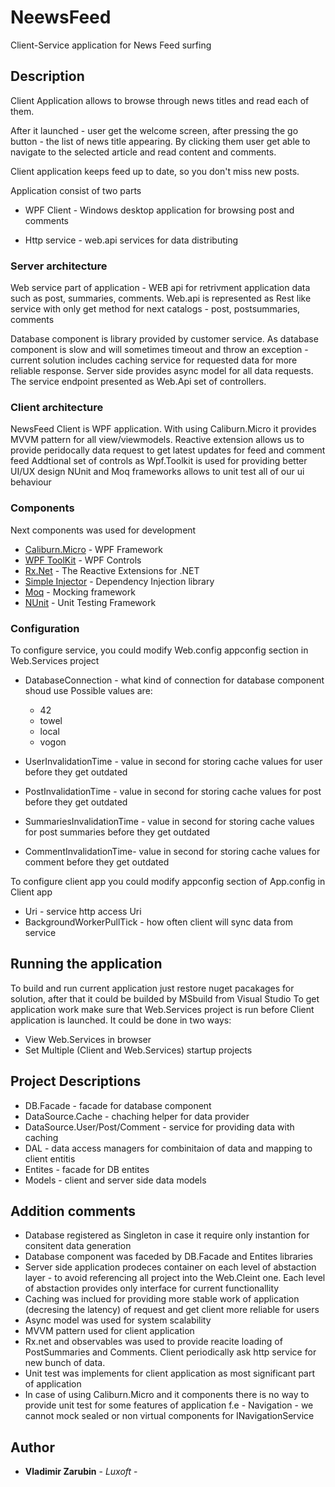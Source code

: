 # NeewsFeed

Client-Service application for News Feed surfing 

## Description

Client Application allows to browse through news titles and read each of them.

After it launched - user get the welcome screen, after pressing the go button - the list of news title appearing.
By clicking them user get able to navigate to the selected article and read content and comments.

Client application keeps feed up to date, so you don't miss new posts.

Application consist of two parts

* WPF Client - Windows desktop application for browsing post and comments

* Http service - web.api services for data distributing


### Server architecture
Web service part of application - WEB api for retrivment application data such as post, summaries, comments.
Web.api is represented as Rest like service with only get method for next catalogs - post, postsummaries, comments

Database component is library provided by customer service.
As database component is slow and will sometimes timeout and throw an exception - current solution includes caching service for requested data for more reliable response.
Server side provides async model for all data requests. 
The service endpoint presented as Web.Api set of controllers.

### Client architecture
NewsFeed Client is WPF application.
With using Caliburn.Micro it provides MVVM pattern for all view/viewmodels.
Reactive extension allows us to provide peridocally data request to get latest updates for feed and comment feed
Addtional set of controls as Wpf.Toolkit is used for providing better UI/UX design
NUnit and Moq frameworks allows to unit test all of our ui behaviour


### Components

Next components was used for development 
* [Caliburn.Micro](https://github.com/Caliburn-Micro/Caliburn.Micro) - WPF Framework
* [WPF ToolKit](https://github.com/xceedsoftware/wpftoolkit) - WPF Controls
* [Rx.Net](https://github.com/dotnet/reactive) - The Reactive Extensions for .NET 
* [Simple Injector](https://github.com/simpleinjector/SimpleInjector) - Dependency Injection library
* [Moq](https://github.com/Moq/moq4/wiki/Quickstart) - Mocking framework
* [NUnit](https://github.com/nunit/nunit) - Unit Testing Framework



### Configuration

To configure service, you could modify Web.config appconfig section in Web.Services project

* DatabaseConnection - what kind of connection for database component shoud use 
Possible values are:
    * 42
    * towel
    * local
    * vogon

* UserInvalidationTime - value in second for storing cache values for user before they get outdated
* PostInvalidationTime - value in second for storing cache values for post before they get outdated
* SummariesInvalidationTime - value in second for storing cache values for post summaries before they get outdated
* CommentInvalidationTime- value in second for storing cache values for comment before they get outdated


To configure client app you could modify appconfig section of App.config in Client app
* Uri - service http access Uri
* BackgroundWorkerPullTick - how often client will sync data from service


## Running the application

To build and run current application just restore nuget pacakages for solution, after that it could be builded by MSbuild from Visual Studio
To get application work make sure that Web.Services project is run before Client application is launched. It could be done in two ways:
* View Web.Services in browser 
* Set Multiple (Client and Web.Services) startup projects

## Project Descriptions
* DB.Facade - facade for database component
* DataSource.Cache - chaching helper for data provider
* DataSource.User/Post/Comment - service for providing data with caching
* DAL - data access managers for combinitaion of data and mapping to client entitis
* Entites - facade for DB entites 
* Models - client and server side data models

## Addition comments
* Database registered as Singleton in case it require only instantion for consitent data generation
* Database component was faceded by DB.Facade and Entites libraries
* Server side application prodeces container on each level of abstaction layer - to avoid referencing all project into the Web.Cleint one. Each level of abstaction provides only interface for current functionallity
* Caching was inclued for providing more stable work of application (decresing the latency) of request and get client more reliable for users
* Async model was used for system scalability
* MVVM pattern used for client application
* Rx.net and observables was used to provide reacite loading of PostSummaries and Comments. Client periodically ask http service for new bunch of data.
* Unit test was implements for client application as most significant part of application
* In case of using Caliburn.Micro and it components there is no way to provide unit test for some features of application f.e - Navigation - we cannot mock sealed or non virtual components for INavigationService


## Author

* **Vladimir Zarubin** - *Luxoft* - 


